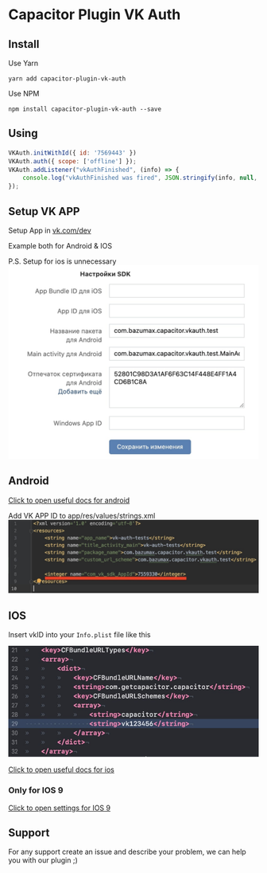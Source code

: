 # Capacitor Plugin VK Auth

## Install
Use Yarn
```
yarn add capacitor-plugin-vk-auth
```
Use NPM
```
npm install capacitor-plugin-vk-auth --save
```

## Using
```javascript
VKAuth.initWithId({ id: '7569443' })
VKAuth.auth({ scope: ['offline'] });
VKAuth.addListener("vkAuthFinished", (info) => {
    console.log("vkAuthFinished was fired", JSON.stringify(info, null, 2));
});
```

## Setup VK APP

Setup App in [vk.com/dev](https://vk.com/dev)

Example both for Android & IOS

P.S. Setup for ios is unnecessary
![](.github/img/working-settings.jpg)


## Android

[Click to open useful docs for android](https://vk.com/dev/android_sdk?f=1.%20%D0%9F%D0%BE%D0%B4%D0%B3%D0%BE%D1%82%D0%BE%D0%B2%D0%BA%D0%B0%20%D0%BA%20%D0%B8%D1%81%D0%BF%D0%BE%D0%BB%D1%8C%D0%B7%D0%BE%D0%B2%D0%B0%D0%BD%D0%B8%D1%8E)

Add VK APP ID to app/res/values/strings.xml
![](.github/img/android-vkid.jpg)


## IOS

Insert vkID into your `Info.plist` file like this

![](.github/img/ios-vkid.jpg)

[Click to open useful docs for ios](https://vk.com/dev/ios_sdk?f=1.%20%D0%9F%D0%BE%D0%B4%D0%B3%D0%BE%D1%82%D0%BE%D0%B2%D0%BA%D0%B0%20%D0%BA%20%D0%B8%D1%81%D0%BF%D0%BE%D0%BB%D1%8C%D0%B7%D0%BE%D0%B2%D0%B0%D0%BD%D0%B8%D1%8E)

### Only for IOS 9
[Click to open settings for IOS 9](https://vk.com/dev/ios_sdk?f=1.2.%20%D0%98%D0%B7%D0%BC%D0%B5%D0%BD%D0%B5%D0%BD%D0%B8%D1%8F%20%D0%B4%D0%BB%D1%8F%20iOS%209)


## Support
For any support create an issue and describe your problem, we can help you with our plugin ;)
